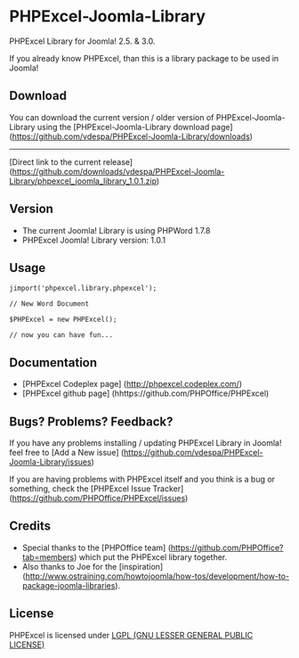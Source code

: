 PHPExcel-Joomla-Library
=======================

PHPExcel Library for Joomla! 2.5. &amp; 3.0. 

If you already know PHPExcel, than this is a library package to be used in Joomla!

Download
--------

You can download the current version / older version of PHPExcel-Joomla-Library using the [PHPExcel-Joomla-Library download page] (https://github.com/vdespa/PHPExcel-Joomla-Library/downloads)

------------------------------------
[Direct link to the current release]  (https://github.com/downloads/vdespa/PHPExcel-Joomla-Library/phpexcel_joomla_library_1.0.1.zip)

Version
-------

* The current Joomla! Library is using PHPWord 1.7.8
* PHPExcel Joomla! Library version: 1.0.1

Usage
-----

`jimport('phpexcel.library.phpexcel');  `

`// New Word Document  `

`$PHPExcel = new PHPExcel();  `

`// now you can have fun...  `

Documentation
-------------

* [PHPExcel Codeplex page] (http://phpexcel.codeplex.com/)
* [PHPExcel github page] (hhttps://github.com/PHPOffice/PHPExcel)

Bugs? Problems? Feedback?
-------------------------

If you have any problems installing / updating PHPExcel Library in Joomla! feel free to [Add a New issue] (https://github.com/vdespa/PHPExcel-Joomla-Library/issues)

If you are having problems with PHPExcel itself and you think is a bug or something, check the [PHPExcel Issue Tracker] (https://github.com/PHPOffice/PHPExcel/issues)

Credits
-------

* Special thanks to the [PHPOffice team] (https://github.com/PHPOffice?tab=members) which put the PHPExcel library together.
* Also thanks to Joe for the [inspiration] (http://www.ostraining.com/howtojoomla/how-tos/development/how-to-package-joomla-libraries).


License
-------
PHPExcel is licensed under [LGPL (GNU LESSER GENERAL PUBLIC LICENSE)](https://github.com/PHPOffice/PHPExcel/blob/master/license.md)

